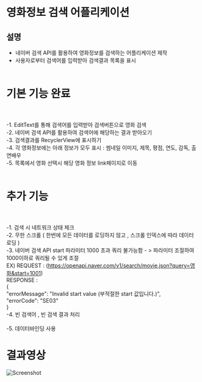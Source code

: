 # 영화정보 검색 어플리케이션
## 설명
- 네이버 검색 API를 활용하여 영화정보를 검색하는 어플리케이션 제작<br>
- 사용자로부터 검색어를 입력받아 검색결과 목록을 표시<br><br>

# 기본 기능 완료<br><br>

 -1. EditText를 통해 검색어를 입력받아 검색버튼으로 영화 검색<br>
 -2. 네이버 검색 API를 활용하여 검색어에 해당하는 결과 받아오기<br>
 -3. 검색결과를 RecyclerView에 표시하기<br>
 -4. 각 영화정보에는 아래 정보가 모두 표시 : 썸네일 이미지, 제목, 평점, 연도, 감독, 출연배우<br>
 -5. 목록에서 영화 선택시 해당 영화 정보 link페이지로 이동<br><br>

# 추가 기능<br><br>

 -1. 검색 시 네트워크 상태 체크<br>
 -2. 무한 스크롤 ( 한번에 모든 데이터를 로딩하지 않고 , 스크롤 인덱스에 따라 데이터 로딩 )<br>
 -3. 네이버 검색 API start 파라미터 1000 초과 쿼리 불가능함 - > 파라미터 조절하여 1000이하로 쿼리될 수 있게 조절<br>
   EX) REQUEST  : (https://openapi.naver.com/v1/search/movie.json?query=영화&start=1001)<br>
  RESPONSE :
  <br>{<br>
  "errorMessage": "Invalid start value (부적절한 start 값입니다.)",<br>
  "errorCode": "SE03"<br>
  }<br>
 -4. 빈 검색어 , 빈 검색 결과 처리<br><br>
 -5. 데이터바인딩 사용
 
 # 결과영상<br>
  ![Screenshot](https://github.com/JaeCholJeon/movieng/blob/master/Screenshot.gif)
 
 

